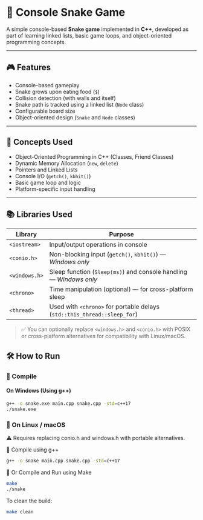# 🐍 Console Snake Game

A simple console-based **Snake game** implemented in **C++**, developed as part of learning linked lists, basic game loops, and object-oriented programming concepts.

---

## 🎮 Features

- Console-based gameplay
- Snake grows upon eating food (`$`)
- Collision detection (with walls and itself)
- Snake path is tracked using a linked list (`Node` class)
- Configurable board size
- Object-oriented design (`Snake` and `Node` classes)

---

## 🧠 Concepts Used

- Object-Oriented Programming in C++ (Classes, Friend Classes)
- Dynamic Memory Allocation (`new`, `delete`)
- Pointers and Linked Lists
- Console I/O (`getch()`, `kbhit()`)
- Basic game loop and logic
- Platform-specific input handling

---
## 📚 Libraries Used

| Library          | Purpose                                           |
|------------------|---------------------------------------------------|
| `<iostream>`     | Input/output operations in console                |
| `<conio.h>`      | Non-blocking input (`getch()`, `kbhit()`) — *Windows only* |
| `<windows.h>`    | Sleep function (`Sleep(ms)`) and console handling — *Windows only* |
| `<chrono>`       | Time manipulation (optional) — for cross-platform sleep |
| `<thread>`       | Used with `<chrono>` for portable delays (`std::this_thread::sleep_for`) |

> ✅ You can optionally replace `<windows.h>` and `<conio.h>` with POSIX or cross-platform alternatives for compatibility with Linux/macOS.

## 🛠️ How to Run

### 🔧 Compile

#### On Windows (Using g++)
```bash
g++ -o snake.exe main.cpp snake.cpp -std=c++17
./snake.exe
```
### 🐧 On Linux / macOS
⚠️ Requires replacing conio.h and windows.h with portable alternatives.

🔧 Compile using g++
``` bash
g++ -o snake main.cpp snake.cpp -std=c++17

```
🔧 Or Compile and Run using Make

``` bash
make
./snake
```
To clean the build:
``` bash
make clean
```
